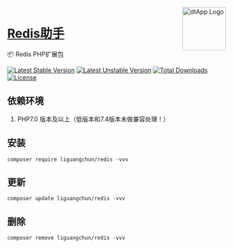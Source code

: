 <img align="right" width="100" src="https://aliyun.oss.dtapp.net/public/hao/images/ico.png" alt="dtApp Logo"/>

<h1 align="left"><a href="https://www.dtapp.net/">Redis助手</a></h1>

📦 Redis PHP扩展包

[![Latest Stable Version](https://poser.pugx.org/liguangchun/redis/v/stable)](https://packagist.org/packages/liguangchun/redis) 
[![Latest Unstable Version](https://poser.pugx.org/liguangchun/redis/v/unstable)](https://packagist.org/packages/liguangchun/redis) 
[![Total Downloads](https://poser.pugx.org/liguangchun/redis/downloads)](https://packagist.org/packages/liguangchun/redis) 
[![License](https://poser.pugx.org/liguangchun/redis/license)](https://packagist.org/packages/liguangchun/redis)

## 依赖环境

1. PHP7.0 版本及以上（低版本和7.4版本未做兼容处理！）

## 安装

```text
composer require liguangchun/redis -vvv
```

## 更新

```text
composer update liguangchun/redis -vvv
```

## 删除

```text
composer remove liguangchun/redis -vvv
```

